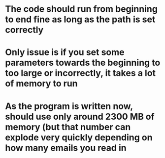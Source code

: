 # The code should run from beginning to end fine as long as the path is set correctly
# Only issue is if you set some parameters towards the beginning to too large or incorrectly, it takes a lot of memory to run
# As the program is written now, should use only around 2300 MB of memory (but that number can explode very quickly depending on how many emails you read in
